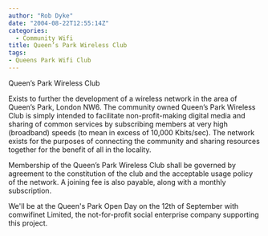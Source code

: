 ```yaml
---
author: "Rob Dyke"
date: "2004-08-22T12:55:14Z"
categories:
  - Community Wifi
title: Queen’s Park Wireless Club
tags:
- Queens Park Wifi Club
---
```

Queen’s Park Wireless Club

Exists to further the development of a wireless network in the area of Queen’s Park, London NW6. The community owned Queen’s Park Wireless Club is simply intended to facilitate non-profit-making digital media and sharing of common services by subscribing members at very high (broadband) speeds (to mean in excess of 10,000 Kbits/sec). The network exists for the purposes of connecting the community and sharing resources together for the benefit of all in the locality.

Membership of the Queen’s Park Wireless Club shall be governed by agreement to the constitution of the club and the acceptable usage policy of the network. A joining fee is also payable, along with a monthly subscription.

We'll be at the Queen's Park Open Day on the 12th of September with comwifinet Limited, the not-for-profit social enterprise company supporting this project.

<!-- ![](http://www.theglobalvoyage.com/robdyke/comwifinet_lo.jpg) -->
